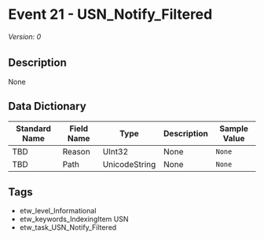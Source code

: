 # Event 21 - USN_Notify_Filtered
###### Version: 0

## Description
None

## Data Dictionary
|Standard Name|Field Name|Type|Description|Sample Value|
|---|---|---|---|---|
|TBD|Reason|UInt32|None|`None`|
|TBD|Path|UnicodeString|None|`None`|

## Tags
* etw_level_Informational
* etw_keywords_IndexingItem USN
* etw_task_USN_Notify_Filtered